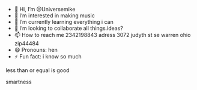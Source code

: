 - 👋 Hi, I’m @Universemike
- 👀 I’m interested in making music
- 🌱 I’m currently learning everything i can
- 💞️ I’m looking to collaborate all things.ideas?
- 📫 How to reach me 2342198843 adress 3072 judyth st se warren ohio zip44484
- 😄 Pronouns: hen
- ⚡ Fun fact: i know so much

<!---greter for better
Universemike/Universemike is a ✨ special ✨main man in projects music repository because its `README.md` (this file) appears on your GitHub profile.
You can click the Preview link to take a look at your changes.
--->less than or equal is good
smartness
